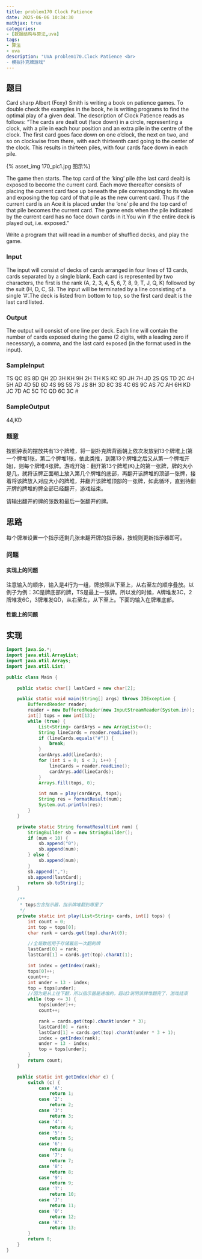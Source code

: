 ```yaml
---
title: problem170 Clock Patience
date: 2025-06-06 10:34:30
mathjax: true
categories:
- [数据结构与算法,uva]
tags:
- 算法
- uva
description: "UVA problem170.Clock Patience <br>
- 模拟扑克牌游戏"
---
```


## 题目

Card sharp Albert (Foxy) Smith is writing a book on patience games. To double check the examples in the book, he is writing programs to find the optimal play of a given deal. The description of Clock Patience reads as follows: “The cards are dealt out (face down) in a circle, representing a clock, with a pile in each hour position and an extra pile in the centre of the clock. The first card goes face down on one o’clock, the next on two, and so on clockwise from there, with each thirteenth card going to the center of the clock. This results in thirteen piles, with four cards face down in each pile.

{% asset_img 170_pic1.jpg 图示%}

The game then starts. The top card of the ‘king’ pile (the last card dealt) is exposed to become the current card. Each move thereafter consists of placing the current card face up beneath the pile corresponding to its value and exposing the top card of that pile as the new current card. Thus if
the current card is an Ace it is placed under the ‘one’ pile and the top card of that pile becomes the current card. The game ends when the pile indicated by the current card has no face down cards in it.You win if the entire deck is played out, i.e. exposed.”

Write a program that will read in a number of shuffled decks, and play the game.

### Input

The input will consist of decks of cards arranged in four lines of 13 cards, cards separated by a single blank. Each card is represented by two characters, the first is the rank (A, 2, 3, 4, 5, 6, 7, 8, 9, T, J, Q, K) followed by the suit (H, D, C, S). The input will be terminated by a line consisting of a single ‘#’.The deck is listed from bottom to top, so the first card dealt is the last card listed.

### Output

The output will consist of one line per deck. Each line will contain the number of cards exposed during the game (2 digits, with a leading zero if necessary), a comma, and the last card exposed (in the format used in the input).

### SampleInput

TS QC 8S 8D QH 2D 3H KH 9H 2H TH KS KC
9D JH 7H JD 2S QS TD 2C 4H 5H AD 4D 5D
6D 4S 9S 5S 7S JS 8H 3D 8C 3S 4C 6S 9C
AS 7C AH 6H KD JC 7D AC 5C TC QD 6C 3C
\#

### SampleOutput

44,KD

### 题意

按照钟表的摆放共有13个牌堆，将一副扑克牌背面朝上依次发放到13个牌堆上(第一个牌堆1张，第二个牌堆1张，依此类推，到第13个牌堆之后又从第一个牌堆开始)，则每个牌堆4张牌。游戏开始：翻开第13个牌堆(K)上的第一张牌，牌的大小是几，就将该牌正面朝上放入第几个牌堆的底部，再翻开该牌堆的顶部一张牌，接着将该牌放入对应大小的牌堆，并翻开该牌堆顶部的一张牌，如此循环，直到待翻开牌的牌堆的牌全部已经翻开，游戏结束。

请输出翻开的牌的张数和最后一张翻开的牌。

## 思路

每个牌堆设置一个指示还剩几张未翻开牌的指示器，按规则更新指示器即可。

### 问题

#### 实现上的问题

注意输入的顺序，输入是4行为一组，牌按照从下至上，从右至左的顺序叠放。以例子为例：3C是牌底部的牌，TS是最上一张牌。所以发的时候，A牌堆发3C，2牌堆发6C，3牌堆发QD，从右至左，从下至上。下面的输入在牌堆底部。

#### 性能上的问题

## 实现

```JAVA {.line-numbers}
import java.io.*;
import java.util.ArrayList;
import java.util.Arrays;
import java.util.List;

public class Main {

    public static char[] lastCard = new char[2];

    public static void main(String[] args) throws IOException {
        BufferedReader reader;
        reader = new BufferedReader(new InputStreamReader(System.in));
        int[] tops = new int[13];
        while (true) {
            List<String> cardArys = new ArrayList<>();
            String lineCards = reader.readLine();
            if (lineCards.equals("#")) {
                break;
            }
            cardArys.add(lineCards);
            for (int i = 0; i < 3; i++) {
                lineCards = reader.readLine();
                cardArys.add(lineCards);
            }
            Arrays.fill(tops, 0);

            int num = play(cardArys, tops);
            String res = formatResult(num);
            System.out.println(res);
        }
    }

    private static String formatResult(int num) {
        StringBuilder sb = new StringBuilder();
        if (num < 10) {
            sb.append("0");
            sb.append(num);
        } else {
            sb.append(num);
        }
        sb.append(",");
        sb.append(lastCard);
        return sb.toString();
    }

    /**
     * tops包含指示器，指示牌堆翻到哪里了
     */
    private static int play(List<String> cards, int[] tops) {
        int count = 0;
        int top = tops[0];
        char rank = cards.get(top).charAt(0);

        //全局数组用于存储最后一次翻的牌
        lastCard[0] = rank;
        lastCard[1] = cards.get(top).charAt(1);

        int index = getIndex(rank);
        tops[0]++;
        count++;
        int under = 13 - index;
        top = tops[under];
        //因为是从上往下翻，所以指示器是递增的，超过3说明该牌堆翻完了，游戏结束
        while (top <= 3) {
            tops[under]++;
            count++;

            rank = cards.get(top).charAt(under * 3);
            lastCard[0] = rank;
            lastCard[1] = cards.get(top).charAt(under * 3 + 1);
            index = getIndex(rank);
            under = 13 - index;
            top = tops[under];
        }
        return count;
    }

    public static int getIndex(char c) {
        switch (c) {
            case 'A':
                return 1;
            case '2':
                return 2;
            case '3':
                return 3;
            case '4':
                return 4;
            case '5':
                return 5;
            case '6':
                return 6;
            case '7':
                return 7;
            case '8':
                return 8;
            case '9':
                return 9;
            case 'T':
                return 10;
            case 'J':
                return 11;
            case 'Q':
                return 12;
            case 'K':
                return 13;
        }
        return 0;
    }
}
```
